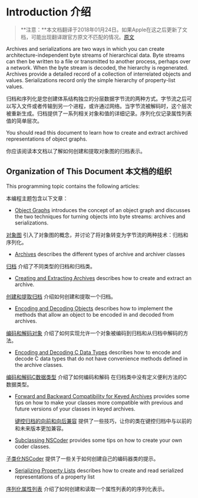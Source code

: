 # Introduction 介绍

> **注意：**本文档翻译于2018年01月24日。如果Apple在这之后更新了文档，可能出现翻译跟官方原文不匹配的情况。[原文](https://developer.apple.com/library/content/documentation/Cocoa/Conceptual/Archiving/Archiving.html#//apple_ref/doc/uid/10000047-SW1)

Archives and serializations are two ways in which you can create architecture-independent byte streams of hierarchical data. Byte streams can then be written to a file or transmitted to another process, perhaps over a network. When the byte stream is decoded, the hierarchy is regenerated. Archives provide a detailed record of a collection of interrelated objects and values. Serializations record only the simple hierarchy of property-list values.

归档和序列化是您创建体系结构独立的分层数据字节流的两种方式。字节流之后可以写入文件或者传输到另一个进程，或许通过网络。当字节流被解码时，这个层次被重新生成。归档提供了一系列相关对象和值的详细记录。序列化仅记录属性列表值的简单层次。

You should read this document to learn how to create and extract archived representations of object graphs.

你应该阅读本文档以了解如何创建和提取对象图的归档表示。

## Organization of This Document 本文档的组织

This programming topic contains the following articles:

本编程主题包含以下文章：

* [Object Graphs](https://developer.apple.com/library/content/documentation/Cocoa/Conceptual/Archiving/Articles/objectgraphs.html#//apple_ref/doc/uid/20001293-CJBDFIBI) introduces the concept of an object graph and discusses the two techniques for turning objects into byte streams: archives and serializations. 
                                                        
 [对象图](对象图.md) 引入了对象图的概念，并讨论了将对象转变为字节流的两种技术：归档和序列化。

* [Archives](https://developer.apple.com/library/content/documentation/Cocoa/Conceptual/Archiving/Articles/archives.html#//apple_ref/doc/uid/20000946-BAJDBJAI) describes the different types of archive and archiver classes

 [归档](归档.md) 介绍了不同类型的归档和归档类。

* [Creating and Extracting Archives](https://developer.apple.com/library/content/documentation/Cocoa/Conceptual/Archiving/Articles/creating.html#//apple_ref/doc/uid/20000949-BABGBHCA) describes how to create and extract an archive.
 
 [创建和提取归档](创建和提取归档.md) 介绍如何创建和提取一个归档。
 
* [Encoding and Decoding Objects](https://developer.apple.com/library/content/documentation/Cocoa/Conceptual/Archiving/Articles/codingobjects.html#//apple_ref/doc/uid/20000948-BCIHBJDE) describes how to implement the methods that allow an object to be encoded in and decoded from archives.

 [编码和解码对象](编码和解码对象.md) 介绍了如何实现允许一个对象被编码到归档和从归档中解码的方法。
 
* [Encoding and Decoding C Data Types](https://developer.apple.com/library/content/documentation/Cocoa/Conceptual/Archiving/Articles/codingctypes.html#//apple_ref/doc/uid/20001294-BBCBDHBI) describes how to encode and decode C data types that do not have convenience methods defined in the archive classes.

 [编码和解码C数据类型](编码和解码C数据类型.md) 介绍了如何编码和解码 在归档类中没有定义便利方法的C数据类型。
 
* [Forward and Backward Compatibility for Keyed Archives](https://developer.apple.com/library/content/documentation/Cocoa/Conceptual/Archiving/Articles/compatibility.html#//apple_ref/doc/uid/20001055-BCICFFGE) provides some tips on how to make your classes more compatible with previous and future versions of your classes in keyed archives.

	[键控归档的向前和向后兼容](键控归档的向前和向后兼容.md) 提供了一些技巧，让你的类在键控归档中与以前的和未来版本更加兼容。
	
* [Subclassing NSCoder](https://developer.apple.com/library/content/documentation/Cocoa/Conceptual/Archiving/Articles/subclassing.html#//apple_ref/doc/uid/20000951-BABEIEHG) provides some tips on how to create your own coder classes.

 [子类化NSCoder](子类化NSCoder.md) 提供了一些关于如何创建自己的编码器类的提示。

* [Serializing Property Lists](https://developer.apple.com/library/content/documentation/Cocoa/Conceptual/Archiving/Articles/serializing.html#//apple_ref/doc/uid/20000952-BABBEJEE) describes how to create and read serialized representations of a property list
 
 [序列化属性列表](序列化属性列表.md) 介绍了如何创建和读取一个属性列表的的序列化表示。
